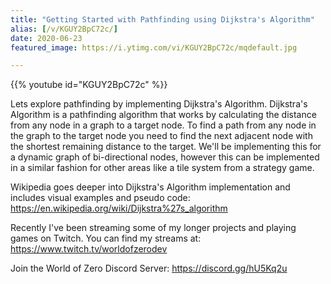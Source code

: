 ```yaml
---
title: "Getting Started with Pathfinding using Dijkstra's Algorithm"
alias: [/v/KGUY2BpC72c/]
date: 2020-06-23
featured_image: https://i.ytimg.com/vi/KGUY2BpC72c/mqdefault.jpg

---
```


{{% youtube id="KGUY2BpC72c" %}}

Lets explore pathfinding by implementing Dijkstra's Algorithm. Dijkstra's Algorithm is a pathfinding algorithm that works by calculating the distance from any node in a graph to a target node. To find a path from any node in the graph to the target node you need to find the next adjacent node with the shortest remaining distance to the target. We'll be implementing this for a dynamic graph of bi-directional nodes, however this can be implemented in a similar fashion for other areas like a tile system from a strategy game.

Wikipedia goes deeper into Dijkstra's Algorithm implementation and includes visual examples and pseudo code: https://en.wikipedia.org/wiki/Dijkstra%27s_algorithm

Recently I've been streaming some of my longer projects and playing games on Twitch. You can find my streams at: https://www.twitch.tv/worldofzerodev

Join the World of Zero Discord Server: https://discord.gg/hU5Kq2u